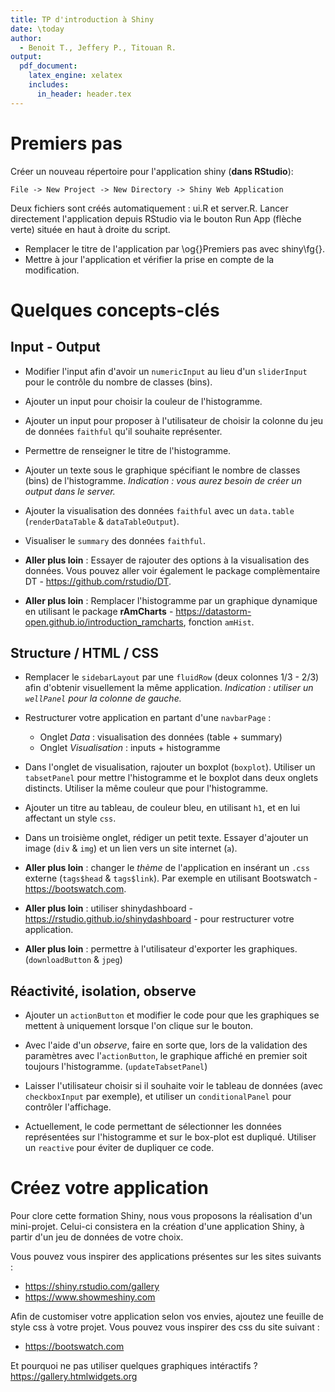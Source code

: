 ```yaml
---
title: TP d'introduction à Shiny
date: \today
author:
  - Benoit T., Jeffery P., Titouan R.
output:
  pdf_document:
    latex_engine: xelatex
    includes:
      in_header: header.tex
---
```


# Premiers pas

Créer un nouveau répertoire pour l'application shiny (__dans RStudio__):

    File -> New Project -> New Directory -> Shiny Web Application

Deux fichiers sont créés automatiquement : ui.R et server.R. Lancer directement l'application depuis RStudio via le bouton Run App (flèche verte) située en haut à droite du script.

* Remplacer le titre de l'application par \og{}Premiers pas avec shiny\fg{}. 
* Mettre à jour l'application et vérifier la prise en compte de la modification.

# Quelques concepts-clés

## Input - Output

* Modifier l'input afin d'avoir un `numericInput` au lieu d'un `sliderInput` pour le contrôle du nombre de classes (bins).

* Ajouter un input pour choisir la couleur de l'histogramme.

* Ajouter un input pour proposer à l'utilisateur de choisir la colonne du jeu de données `faithful` qu'il souhaite représenter.

* Permettre de renseigner le titre de l'histogramme.

* Ajouter un texte sous le graphique spécifiant le nombre de classes (bins) de l'histogramme. _Indication : vous aurez besoin de créer un output dans le server._

* Ajouter la visualisation des données `faithful` avec un `data.table` (``renderDataTable`` & ``dataTableOutput``).

* Visualiser le ``summary`` des données `faithful`.

* __Aller plus loin__ : Essayer de rajouter des options à la visualisation des données. Vous pouvez aller voir également le package complèmentaire DT - https://github.com/rstudio/DT. 

* __Aller plus loin__ : Remplacer l'histogramme par un graphique dynamique en utilisant le package **rAmCharts**  - https://datastorm-open.github.io/introduction_ramcharts, fonction `amHist`.

## Structure / HTML / CSS

* Remplacer le `sidebarLayout` par une `fluidRow` (deux colonnes 1/3 - 2/3) afin d'obtenir visuellement la même application. _Indication : utiliser un `wellPanel` pour la colonne de gauche._

* Restructurer votre application en partant d'une ``navbarPage`` : 
    + Onglet *Data* : visualisation des données (table + summary)
    + Onglet *Visualisation* : inputs + histogramme

* Dans l'onglet de visualisation, rajouter un boxplot (``boxplot``). Utiliser un ``tabsetPanel`` pour mettre l'histogramme et le boxplot dans deux onglets distincts. Utiliser la même couleur que pour l'histogramme.

* Ajouter un titre au tableau, de couleur bleu, en utilisant ``h1``, et en lui affectant un style ``css``.

* Dans un troisième onglet, rédiger un petit texte. Essayer d'ajouter un image (``div`` & ``img``) et un lien vers un site internet (``a``). 

* __Aller plus loin__ : changer le *thème* de l'application en insérant un ``.css`` externe (``tags$head`` & ``tags$link``). Par exemple en utilisant Bootswatch - https://bootswatch.com.

* __Aller plus loin__ : utiliser shinydashboard - https://rstudio.github.io/shinydashboard - pour restructurer votre application.

* __Aller plus loin__ : permettre à l'utilisateur d'exporter les graphiques. (``downloadButton`` & ``jpeg``)

## Réactivité, isolation, observe

* Ajouter un `actionButton` et modifier le code pour que les graphiques se mettent à  uniquement lorsque l'on clique sur le bouton.

* Avec l'aide d'un $observe$, faire en sorte que, lors de la validation des paramètres avec l'`actionButton`, le graphique affiché en premier soit toujours l'histogramme. (``updateTabsetPanel``)

* Laisser l'utilisateur choisir si il souhaite voir le tableau de données (avec ``checkboxInput`` par exemple), et utiliser un `conditionalPanel` pour contrôler l'affichage.

* Actuellement, le code permettant de sélectionner les données représentées sur l'histogramme et sur le box-plot est dupliqué. Utiliser un ``reactive`` pour éviter de dupliquer ce code.

# Créez votre application

Pour clore cette formation Shiny, nous vous proposons la réalisation d'un mini-projet. Celui-ci consistera en la création d'une application Shiny, à partir d'un jeu de données de votre choix. 

Vous pouvez vous inspirer des applications présentes sur les sites suivants : 

* https://shiny.rstudio.com/gallery
* https://www.showmeshiny.com

Afin de customiser votre application selon vos envies, ajoutez une feuille de style css à votre projet. Vous pouvez vous inspirer des css du site suivant : 

* https://bootswatch.com

Et pourquoi ne pas utiliser quelques graphiques intéractifs ? https://gallery.htmlwidgets.org

